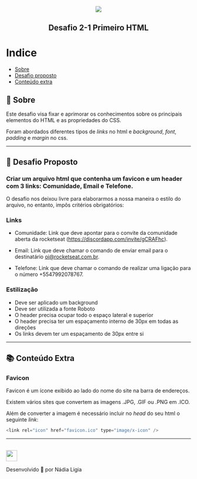 <h1 align="center">
    <img src="https://ik.imagekit.io/l7cwocexhc/LaunchBase_kzLdte5vZ.png">
</h1>

<h2 align="center">
  Desafio 2-1 Primeiro HTML
</h2>

# Indice

- [Sobre](#-sobre)
- [Desafio proposto](#-desafio-proposto)
- [Conteúdo extra](#-conteúdo-extra)


## 🔖 Sobre

Este desafio visa fixar e aprimorar os conhecimentos sobre os principais elementos do HTML e as propriedades do CSS. 

Foram abordados diferentes tipos de *links* no html e *background*, *font*, *padding* e *margin* no css.

---

## 🚀 Desafio Proposto

<h3>
    Criar um arquivo html que contenha um favicon e um header com 3 links: Comunidade, Email e Telefone.
</h3>

<p>
    O desafio nos deixou livre para elaborarmos a nossa maneira
    o estilo do arquivo, no entanto, impôs critérios obrigatórios:
</p>

### Links
- Comunidade: Link que deve apontar para o convite da comunidade aberta da rocketseat (https://discordapp.com/invite/gCRAFhc).

- Email: Link que deve chamar o comando de enviar email para o destinatário oi@rocketseat.com.br. 

- Telefone: Link que deve chamar o comando de realizar uma ligação para o número +5547992078767. 

### Estilização
- Deve ser aplicado um background
- Deve ser utilizada a fonte Roboto
- O header precisa ocupar todo o espaço lateral e superior 
- O header precisa ter um espaçamento interno de 30px em todas as direções
- Os links devem ter um espaçamento de 30px entre si

---

## 📚 Conteúdo Extra

### Favicon

Favicon é um ícone exibido ao lado do nome do site na barra de endereços.

Existem vários sites que convertem as imagens .JPG, .GIF ou .PNG em .ICO.

Além de converter a imagem é necessário incluir no *head* do seu html o seguinte *link*:

```js 
<link rel="icon" href="favicon.ico" type="image/x-icon" />
```

---
<br>


<a href="../Readme.md">
<img src="https://ik.imagekit.io/l7cwocexhc/iconfinder_agt_home_17821_M8bhUSrzv.ico" width="30">
</a>


Desenvolvido 💖 por Nádia Ligia
